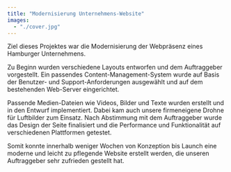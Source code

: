 ```yaml
---
title: "Modernisierung Unternehmens-Website"
images:
  - "./cover.jpg"
---
```


Ziel dieses Projektes war die Modernisierung der Webpräsenz eines Hamburger Unternehmens.

Zu Beginn wurden verschiedene Layouts entworfen und dem Auftraggeber
vorgestellt. Ein passendes Content-Management-System wurde auf Basis der
Benutzer- und Support-Anforderungen ausgewählt und auf dem bestehenden
Web-Server eingerichtet.

Passende Medien-Dateien wie Videos, Bilder und Texte wurden erstellt
und in den Entwurf implementiert. Dabei kam auch unsere firmeneigene
Drohne für Luftbilder zum Einsatz. Nach Abstimmung mit dem Auftraggeber
wurde das Design der Seite finalisiert und die Performance und
Funktionalität auf verschiedenen Plattformen getestet.

Somit konnte innerhalb weniger Wochen von Konzeption bis Launch eine
moderne und leicht zu pflegende Website erstellt werden, die unseren
Auftraggeber sehr zufrieden gestellt hat.
